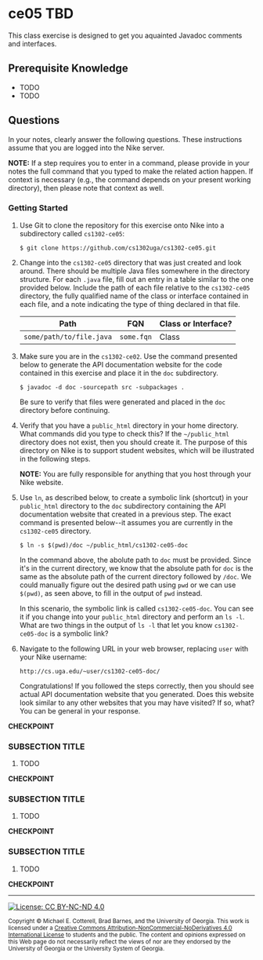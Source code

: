 # ce05 TBD

This class exercise is designed to get you aquainted Javadoc comments and interfaces.

## Prerequisite Knowledge

* TODO
* TODO

## Questions

In your notes, clearly answer the following questions. These instructions assume that you are 
logged into the Nike server. 

**NOTE:** If a step requires you to enter in a command, please provide in your notes the full 
command that you typed to make the related action happen. If context is necessary (e.g., the 
command depends on your present working directory), then please note that context as well.

### Getting Started

1. Use Git to clone the repository for this exercise onto Nike into a subdirectory called `cs1302-ce05`:

   ```
   $ git clone https://github.com/cs1302uga/cs1302-ce05.git
   ```

1. Change into the `cs1302-ce05` directory that was just created and look around. There should be
   multiple Java files somewhere in the directory structure. For each `.java` file, fill out an
   entry in a table similar to the one provided below. Include the path of each file relative to 
   the `cs1302-ce05` directory, the fully qualified name of the class or interface contained in each
   file, and a note indicating the type of thing declared in that file. 

   | Path                     | FQN        | Class or Interface? |
   |--------------------------|------------|---------------------|
   | `some/path/to/file.java` | `some.fqn` | Class               |

1. Make sure you are in the `cs1302-ce02`. Use the command presented below to generate the API 
   documentation website for the code contained in this exercise and place it in the `doc`
   subdirectory. 

   ```
   $ javadoc -d doc -sourcepath src -subpackages .
   ```

   Be sure to verify that files were generated and placed in the `doc` directory before continuing. 

1. Verify that you have a `public_html` directory in your home directory. What commands did you
   type to check this? If the `~/public_html` directory does not exist, then you should create
   it. The purpose of this directory on Nike is to support student websites, which will be
   illustrated in the following steps. 

   **NOTE:** You are fully responsible for anything that you host through your Nike website.

1. Use `ln`, as described below, to create a symbolic link (shortcut) in your `public_html` 
   directory to the `doc` subdirectory containing the API documentation website that created in 
   a previous step. The exact command is presented below--it assumes you are currently in the 
   `cs1302-ce05` directory. 

   ```
   $ ln -s $(pwd)/doc ~/public_html/cs1302-ce05-doc
   ```
   
   In the command above, the abolute path to `doc` must be provided. Since it's in the
   current directory, we know that the absolute path for `doc` is the same as the
   absolute path of the current directory followed by `/doc`. We could manually figure
   out the desired path using `pwd` or we can use `$(pwd)`, as seen above, to fill in 
   the output of `pwd` instead. 
   
   In this scenario, the symbolic link is called `cs1302-ce05-doc`. You can see it if you
   change into your `public_html` directory and perform an `ls -l`. What are two things in
   the output of `ls -l` that let you know `cs1302-ce05-doc` is a symbolic link?

1. Navigate to the following URL in your web browser, replacing `user` with your Nike
   username:

   ```
   http://cs.uga.edu/~user/cs1302-ce05-doc/
   ```

   Congratulations! If you followed the steps correctly, then you should see actual API
   documentation website that you generated. Does this website look similar to any other
   websites that you may have visited? If so, what? You can be general in your response.

**CHECKPOINT**
    
### SUBSECTION TITLE

1. TODO

**CHECKPOINT**
    
### SUBSECTION TITLE

1. TODO

**CHECKPOINT**
    
### SUBSECTION TITLE

1. TODO

**CHECKPOINT** 
    
<hr/>

[![License: CC BY-NC-ND 4.0](https://img.shields.io/badge/License-CC%20BY--NC--ND%204.0-lightgrey.svg)](http://creativecommons.org/licenses/by-nc-nd/4.0/)

<small>
Copyright &copy; Michael E. Cotterell, Brad Barnes, and the University of Georgia.
This work is licensed under a <a rel="license" href="http://creativecommons.org/licenses/by-nc-nd/4.0/">Creative Commons Attribution-NonCommercial-NoDerivatives 4.0 International License</a> to students and the public.
The content and opinions expressed on this Web page do not necessarily reflect the views of nor are they endorsed by the University of Georgia or the University System of Georgia.
</small>
